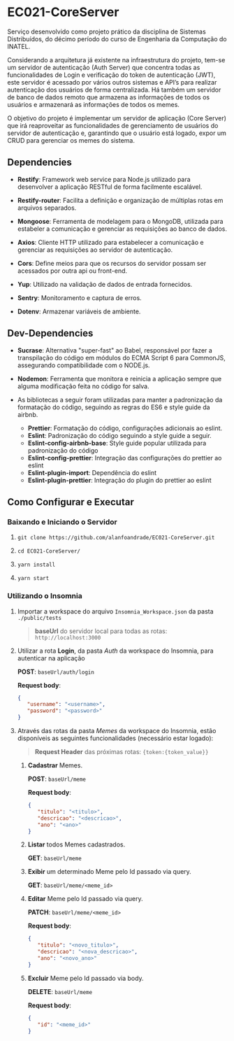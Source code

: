 # EC021-CoreServer
Serviço desenvolvido como projeto prático da disciplina de Sistemas Distribuídos, do décimo período do curso de Engenharia da Computação do INATEL. 

Considerando a arquitetura já existente na infraestrutura do projeto, tem-se um servidor de autenticação (Auth Server) que concentra todas as funcionalidades de Login e verificação do token de autenticação (JWT), este servidor é acessado por vários outros sistemas e API’s para realizar autenticação dos usuários de forma centralizada. Há também um servidor de banco de dados remoto que armazena as informações de todos os usuários e armazenará as informações de todos os memes. 

O objetivo do projeto é implementar um servidor de aplicação (Core Server) que irá reaproveitar as funcionalidades de gerenciamento de usuários do servidor de autenticação e, garantindo que o usuário está logado, expor um CRUD para gerenciar os memes do sistema.

## Dependencies

- **Restify**: Framework web service para Node.js utilizado para desenvolver a aplicação RESTful de forma facilmente escalável.

- **Restify-router**: Facilita a definição e organização de múltiplas rotas em arquivos separados.

- **Mongoose**: Ferramenta de modelagem para o MongoDB, utilizada para estabeler a comunicação e gerenciar as requisições ao banco de dados.

- **Axios**: Cliente HTTP utilizado para estabelecer a comunicação e gerenciar as requisições ao servidor de autenticação.

- **Cors**: Define meios para que os recursos do servidor possam ser acessados por outra api ou front-end.

- **Yup**: Utilizado na validação de dados de entrada fornecidos.

- **Sentry**: Monitoramento e captura de erros.

- **Dotenv**: Armazenar variáveis de ambiente.

## Dev-Dependencies

- **Sucrase**: Alternativa "super-fast" ao Babel, responsável por fazer a transpilação do código em módulos do ECMA Script 6 para CommonJS, assegurando compatibilidade com o NODE.js.

- **Nodemon**: Ferramenta que monitora e reinicia a aplicação sempre que alguma modificação feita no código for salva.

- As bibliotecas a seguir foram utilizadas para manter a padronização da formatação do código, seguindo as regras do ES6 e style guide da airbnb.
    - **Prettier**: Formatação do código, configurações adicionais ao eslint.
    - **Eslint**: Padronização do código seguindo a style guide a seguir.
    - **Eslint-config-airbnb-base**: Style guide popular utilizada para padronização do código
    - **Eslint-config-prettier**: Integração das configurações do prettier ao eslint
    - **Eslint-plugin-import**: Dependência do eslint
    - **Eslint-plugin-prettier**: Integração do plugin do prettier ao eslint

## Como Configurar e Executar

### Baixando e Iniciando o Servidor
1. `git clone https://github.com/alanfoandrade/EC021-CoreServer.git`

1. `cd EC021-CoreServer/`

1. `yarn install`

1. `yarn start`

### Utilizando o Insomnia

1. Importar a workspace do arquivo `Insomnia_Workspace.json` da pasta `./public/tests`

    > **baseUrl** do servidor local para todas as rotas: `http://localhost:3000`

1. Utilizar a rota **Login**, da pasta *Auth* da workspace do Insomnia, para autenticar na aplicação

    **POST**: `baseUrl/auth/login`

    **Request body**:
    ```json
    {
       "username": "<username>",
       "password": "<password>"
    }
    ```

1. Através das rotas da pasta *Memes* da workspace do Insomnia, estão disponíveis as seguintes funcionalidades (necessário estar logado):

    > **Request Header** das próximas rotas: `{token:{token_value}}`

    1. **Cadastrar** Memes.

        **POST**: `baseUrl/meme`

        **Request body**:
        ```json
        {
           "titulo": "<titulo>",
           "descricao": "<descricao>",
           "ano": "<ano>"
        }
        ```

    1. **Listar** todos Memes cadastrados.

        **GET**: `baseUrl/meme`

    1. **Exibir** um determinado Meme pelo Id passado via query.

        **GET**: `baseUrl/meme/<meme_id>`

    1. **Editar** Meme pelo Id passado via query.

        **PATCH**: `baseUrl/meme/<meme_id>`

        **Request body**:
        ```json
        {
           "titulo": "<novo_titulo>",
           "descricao": "<nova_descricao>",
           "ano": "<novo_ano>"
        }
        ```

    1. **Excluir** Meme pelo Id passado via body.

        **DELETE**: `baseUrl/meme`

        **Request body**:
        ```json
        {
           "id": "<meme_id>"
        }
        ```
